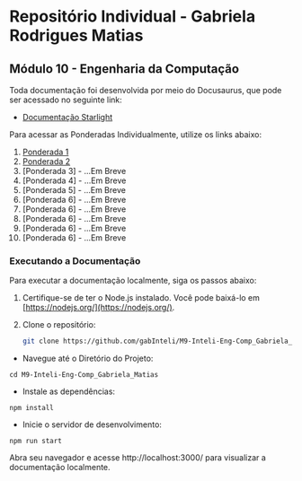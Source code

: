 # Repositório Individual - Gabriela Rodrigues Matias 
## Módulo 10 - Engenharia da Computação 

Toda documentação foi desenvolvida por meio do Docusaurus, que pode ser acessado no seguinte link:

- [Documentação Starlight](https://gabinteli.github.io/M10-Inteli-Eng-Comp_Gabriela_Matias/)

Para acessar as Ponderadas Individualmente, utilize os links abaixo:

1. [Ponderada 1](https://gabinteli.github.io/M10-Inteli-Eng-Comp_Gabriela_Matias/ponderada1/solution/)
2. [Ponderada 2](https://gabinteli.github.io/M10-Inteli-Eng-Comp_Gabriela_Matias/ponderada2/solution/)
3. [Ponderada 3]  - ...Em Breve
4. [Ponderada 4]  - ...Em Breve
5. [Ponderada 5]  - ...Em Breve
6. [Ponderada 6]  - ...Em Breve
7. [Ponderada 6]  - ...Em Breve
8. [Ponderada 6]  - ...Em Breve
9. [Ponderada 6]  - ...Em Breve
10. [Ponderada 6]  - ...Em Breve

### Executando a Documentação

Para executar a documentação localmente, siga os passos abaixo:

1. Certifique-se de ter o Node.js instalado. Você pode baixá-lo em [https://nodejs.org/](https://nodejs.org/).

2. Clone o repositório:
   ```bash
   git clone https://github.com/gabInteli/M9-Inteli-Eng-Comp_Gabriela_Matias.git

- Navegue até o Diretório do Projeto:

```
cd M9-Inteli-Eng-Comp_Gabriela_Matias
```

- Instale as dependências:

```
npm install
```

- Inicie o servidor de desenvolvimento:
```
npm run start
```

Abra seu navegador e acesse http://localhost:3000/ para visualizar a documentação localmente.
